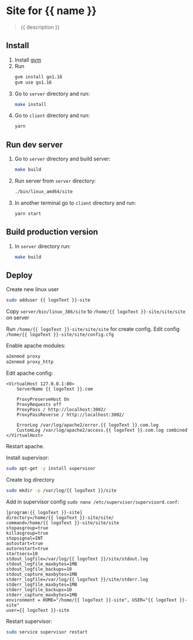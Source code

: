 # Site for {{ name }}

> {{ description }}

## Install 
1. Install [gvm](https://github.com/moovweb/gvm)
2. Run 
   ```bash
   gvm install go1.16
   gvm use go1.16
   ```
3. Go to `server` directory and run:
   ```bash
   make install 
   ```
4. Go to `client` directory and run:
    ```bash
    yarn
    ```

## Run dev server
1. Go to `server` directory and build server:
   ```bash
   make build
   ```
2. Run server from `server` directory:
   ```bash
   ./bin/linux_amd64/site
   ```
3. In another terminal go to `client` directory and run:
   ```bash
   yarn start
   ```
   
## Build production version
1. In `server` directory run:
   ```bash
   make build 
   ```

## Deploy
Create new linux user
```bash
sudo adduser {{ logoText }}-site
```
Copy `server/bin/linux_386/site` to `/home/{{ logoText }}-site/site/site` on server

Run `/home/{{ logoText }}-site/site/site` for create config.
Edit config `/home/{{ logoText }}-site/site/config.cfg`

Enable apache modules:
```bash
a2enmod proxy
a2enmod proxy_http
```

Edit apache config:
```
<VirtualHost 127.0.0.1:80>
    ServerName {{ logoText }}.com

    ProxyPreserveHost On
    ProxyRequests off
    ProxyPass / http://localhost:3002/
    ProxyPassReverse / http://localhost:3002/

    ErrorLog /var/log/apache2/error.{{ logoText }}.com.log
    CustomLog /var/log/apache2/access.{{ logoText }}.com.log combined
</VirtualHost>
```
Restart apache.

Install supervisor:
```bash
sudo apt-get -y install supervisor
```
Create log directory 
```bash
sudo mkdir -p /var/log/{{ logoText }}/site
```

Add in supervisor config `sudo nano /etc/supervisor/supervisord.conf`:
```
[program:{{ logoText }}-site]
directory=/home/{{ logoText }}-site/site/
command=/home/{{ logoText }}-site/site/site
stopasgroup=true
killasgroup=true
stopsignal=INT
autostart=true
autorestart=true
startsecs=10
stdout_logfile=/var/log/{{ logoText }}/site/stdout.log
stdout_logfile_maxbytes=1MB
stdout_logfile_backups=10
stdout_capture_maxbytes=1MB
stderr_logfile=/var/log/{{ logoText }}/site/stderr.log
stderr_logfile_maxbytes=1MB
stderr_logfile_backups=10
stderr_capture_maxbytes=1MB
environment = HOME="/home/{{ logoText }}-site", USER="{{ logoText }}-site"
user={{ logoText }}-site
```

Restart supervisor:
```bash
sudo service supervisor restart
```
